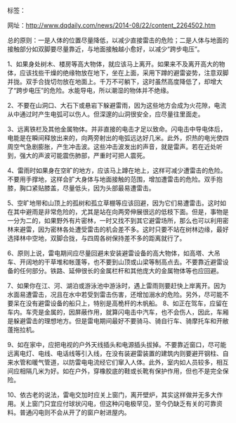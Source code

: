 ﻿标签：

网址：http://www.dqdaily.com/news/2014-08/22/content_2264502.htm

总的原则：一是人体的位置尽量降低，以减少直接雷击的危险；二是人体与地面的接触部分如双脚要尽量靠近，与地面接触越小愈好，以减少“跨步电压”。

1、如果身处树木、楼房等高大物体，就应该马上离开。如果来不及离开高大的物体，应该找些干燥的绝缘物放在地下，坐在上面，采用下蹲的避雷姿势，注意双脚并拢。双手合拢切勿放在地面上。千万不可躺下，这时虽然高度降低了，却增大了“跨步电压”的危险。水能导电，所以潮湿的物体并不绝缘。

2、不要在山洞口、大石下或悬岩下躲避雷雨，因为这些地方会成为火花隙，电流从中通过时产生电弧可以伤人。但深邃的山洞很安全，应尽量往里面走。

3、远离铁栏及其他金属物体。并非直接的电击才足以致命。闪电击中导电体后，电能是在瞬间释放出来的，向两旁射出的电弧远达好几米。此外，炽热的电光使四周空气急剧膨胀，产生冲击波。这些冲击波发出的声音，就是雷声。若在近处听到，强大的声波可能震伤肺部，严重时可把人震死。

4、雷雨时如果身在空旷的地方，应该马上蹲在地上，这样可减少遭雷击的危险。不要用手撑地，这样会扩大身体与地面接触的范围，增加遭雷击的危险。双手抱膝，胸口紧贴膝盖，尽量低头，因为头部最易遭雷击。

5、空旷地带和山顶上的孤树和孤立草棚等应该回避，因为它们易遭雷击。这时如在其中避雨是非常危险的，尤其是站在向两旁伸展很远的低枝下面。但是，事物是一分为二的，如果野外有片密林，一时又找不到其它避雷场所，那么也可以利用密林来避雷，因为密林各处遭受雷击的机会差不多。这时只要不站在树林边缘，最好选择林中空地，双脚合拢，与四周各树保持差不多的距离就行了。
	
6、原则上说，雷电期间应尽量回避未安装避雷设备的高大物体，如高塔、大吊车、开阔地的干草堆和帐蓬等，也不要到山顶或山梁等制高点去。不要靠近避雷设备的任何部分。铁路、延伸很长的金属栏杆和其他庞大的金属物体等也应回避。

7、如果你在江、河、湖泊或游泳池中游泳时，遇上雷雨则要赶快上岸离开。因为水面易遭雷击，况且在水中若受到雷击伤害，还增加溺水的危险。另外，尽可能不要呆在没有避雷设备的船只上，特别是高桅杆的木帆船。
8、如正在驾车，应留在车内。车壳是金属的，因屏蔽作用，就算闪电击中汽车，也不会伤人，因此，车厢是躲避雷击的理想地方。但是雷电期间最好不要骑马、骑自行车、骑摩托车和开敝蓬拖拉机。

9、如在家中，应把电视的户外天线插头和电源插头拔掉。不要靠近窗口，尽可能远离电灯、电线、电话线等引入线，在没有装避雷装置的建筑内则要避开钢柱、自来水管和暖气管道，以防雷电电流经它们窜入人体。此外，室内如人员较多，相互间应相隔几米为好。如在户外，穿橡胶底的鞋或长靴有保护作用，但也不是完全保险。

10、依古老的说法，雷电交加时应关上窗门，离开壁炉，其实这样做并无多大作用。关上窗门只宜应付球状闪电，但这种闪电极罕见，至今仍缺乏有关的可靠资料。普通闪电则不会从开了的窗户射进屋内。




